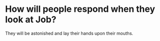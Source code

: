 # How will people respond when they look at Job?

They will be astonished and lay their hands upon their mouths.
